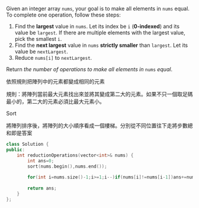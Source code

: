 Given an integer array `nums`, your goal is to make all elements in `nums` equal. To complete one operation, follow these steps:

1. Find the **largest** value in `nums`. Let its index be `i` (**0-indexed**) and its value be `largest`. If there are multiple elements with the largest value, pick the smallest `i`.
2. Find the **next largest** value in `nums` **strictly smaller** than `largest`. Let its value be `nextLargest`.
3. Reduce `nums[i]` to `nextLargest`.

Return _the number of operations to make all elements in_ `nums` _equal_.

依照規則把陣列中的元素都變成相同的元素

規則：將陣列當前最大元素找出來並將其變成第二大的元素。如果不只一個取足碼最小的，第二大的元素必須比最大元素小。

Sort 

將陣列排序後，將陣列的大小順序看成一個樓梯。分別從不同位置往下走將步數總和即是答案

```cpp
class Solution {
public:
    int reductionOperations(vector<int>& nums) {
        int ans=0;
        sort(nums.begin(),nums.end());
        
        for(int i=nums.size()-1;i>=1;i--)if(nums[i]!=nums[i-1])ans+=nums.size()-i;
        
        return ans;
    }
};
```